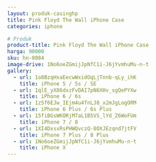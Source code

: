 ```yaml
---
layout: produk-casinghp
title: Pink Floyd The Wall iPhone Case
categories: iphone

# Produk
product-title: Pink Floyd The Wall iPhone Case
harga: 90000
sku: hn-0084
image-drive: 1No6oeZGmijJpNfC1i-J6jYvmhuMu-n-t
gallery:
  - url: 1o8BzqHxaEecwWxidOqLjTnnb-qLy_ihK
    title: iPhone 5 / 5s / SE
  - url: 1qlE_yX86dxzFvDAI7pN6XHv_sgQePYXw
    title: iPhone 6 / 6s
  - url: 1z5f6EJw_IEjm4u4TnLJ8_x2mJgLogORM
    title: iPhone 6 Plus / 6s Plus
  - url: 15fiBGsWKORjM7aL1B5VS_lYd_Z6WoFUm
    title: iPhone 7 / 8
  - url: 1XI4DxsxRsPHWQvczQ-8OXJEzqnd7jtFV
    title: iPhone 7 Plus / 8 Plus
  - url: 1No6oeZGmijJpNfC1i-J6jYvmhuMu-n-t
    title: iPhone X
---
```

